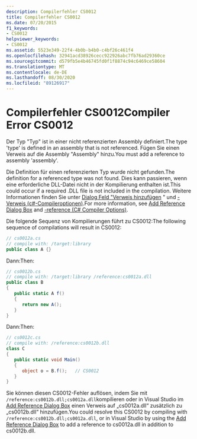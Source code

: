 ```yaml
---
description: Compilerfehler CS0012
title: Compilerfehler CS0012
ms.date: 07/20/2015
f1_keywords:
- CS0012
helpviewer_keywords:
- CS0012
ms.assetid: 5523e349-22f4-4b0b-b4b0-c4bf26c461f4
ms.openlocfilehash: 32941acd38926cecc922926abc7fb76ad29360ce
ms.sourcegitcommit: d579fb5e4b46745fd0f1f8874c94c6469ce58604
ms.translationtype: MT
ms.contentlocale: de-DE
ms.lasthandoff: 08/30/2020
ms.locfileid: "89126917"
---
```

# <a name="compiler-error-cs0012"></a><span data-ttu-id="d6839-103">Compilerfehler CS0012</span><span class="sxs-lookup"><span data-stu-id="d6839-103">Compiler Error CS0012</span></span>
<span data-ttu-id="d6839-104">Der Typ "Typ" ist in einer nicht referenzierten Assembly definiert.</span><span class="sxs-lookup"><span data-stu-id="d6839-104">The type 'type' is defined in an assembly that is not referenced.</span></span> <span data-ttu-id="d6839-105">Fügen Sie einen Verweis auf die Assembly "Assembly" hinzu.</span><span class="sxs-lookup"><span data-stu-id="d6839-105">You must add a reference to assembly 'assembly'.</span></span>  
  
 <span data-ttu-id="d6839-106">Die Definition für einen referenzierten Typ wurde nicht gefunden.</span><span class="sxs-lookup"><span data-stu-id="d6839-106">The definition for a referenced type was not found.</span></span> <span data-ttu-id="d6839-107">Dies kann passieren, wenn eine erforderliche DLL-Datei nicht in der Kompilierung enthalten ist.</span><span class="sxs-lookup"><span data-stu-id="d6839-107">This could occur if a required .DLL file is not included in the compilation.</span></span> <span data-ttu-id="d6839-108">Weitere Informationen finden Sie unter [Dialog Feld "Verweis hinzufügen](/visualstudio/ide/how-to-add-or-remove-references-by-using-the-reference-manager) " und [-Verweis (c#-Compileroptionen)](../language-reference/compiler-options/reference-compiler-option.md).</span><span class="sxs-lookup"><span data-stu-id="d6839-108">For more information, see [Add Reference Dialog Box](/visualstudio/ide/how-to-add-or-remove-references-by-using-the-reference-manager) and [-reference (C# Compiler Options)](../language-reference/compiler-options/reference-compiler-option.md).</span></span>  
  
 <span data-ttu-id="d6839-109">Die folgende Sequenz von Kompilierungen führt zu CS0012:</span><span class="sxs-lookup"><span data-stu-id="d6839-109">The following sequence of compilations will result in CS0012:</span></span>  
  
```csharp  
// cs0012a.cs  
// compile with: /target:library  
public class A {}  
```  
  
 <span data-ttu-id="d6839-110">Dann:</span><span class="sxs-lookup"><span data-stu-id="d6839-110">Then:</span></span>  
  
```csharp  
// cs0012b.cs  
// compile with: /target:library /reference:cs0012a.dll  
public class B  
{  
   public static A f()  
   {  
      return new A();  
   }  
}  
```  
  
 <span data-ttu-id="d6839-111">Dann:</span><span class="sxs-lookup"><span data-stu-id="d6839-111">Then:</span></span>  
  
```csharp  
// cs0012c.cs  
// compile with: /reference:cs0012b.dll  
class C  
{  
   public static void Main()  
   {  
      object o = B.f();   // CS0012  
   }  
}  
```  
  
 <span data-ttu-id="d6839-112">Sie können diesen CS0012-Fehler auflösen, indem Sie mit `/reference:cs0012b.dll;cs0012a.dll`kompilieren oder in Visual Studio im [Add Reference Dialog Box](/visualstudio/ide/how-to-add-or-remove-references-by-using-the-reference-manager) einen Verweis auf „cs0012a.dll“ zusätzlich zu „cs0012b.dll“ hinzufügen.</span><span class="sxs-lookup"><span data-stu-id="d6839-112">You could resolve this CS0012 by compiling with `/reference:cs0012b.dll;cs0012a.dll`, or in Visual Studio by using the [Add Reference Dialog Box](/visualstudio/ide/how-to-add-or-remove-references-by-using-the-reference-manager) to add a reference to cs0012a.dll in addition to cs0012b.dll.</span></span>
